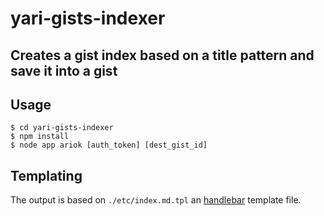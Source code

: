 # yari-gists-indexer
## Creates a gist index based on a title pattern and save it into a gist

## Usage
    $ cd yari-gists-indexer
    $ npm install
    $ node app ariok [auth_token] [dest_gist_id]

## Templating
The output is based on `./etc/index.md.tpl` an [handlebar](http://handlebarsjs.com/) template file.